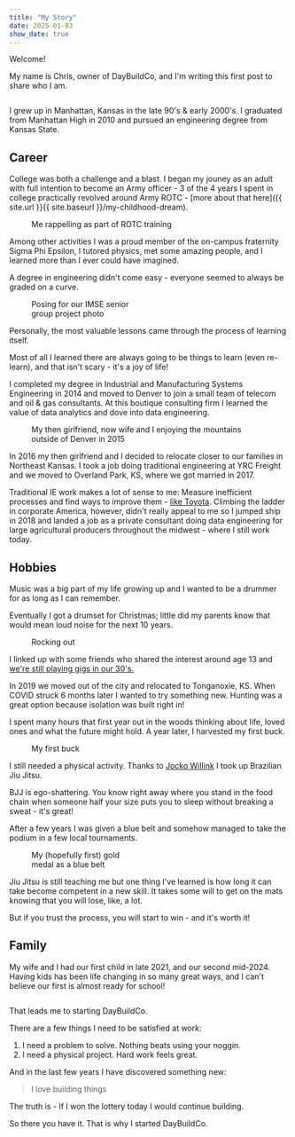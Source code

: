 ```yaml
---
title: "My Story"
date: 2025-01-03
show_date: true
---
```


Welcome! 

My name is Chris, owner of DayBuildCo, and I'm writing this first post to share who I am.


<figure class="align-center">
  <img src="{{ site.url }}{{ site.baseurl }}/assets/images/blog/story/me.jpg" alt="">
</figure> 

I grew up in Manhattan, Kansas in the late 90's & early 2000's. I graduated from Manhattan High in 2010 and pursued an engineering degree from Kansas State.

## Career

College was both a challenge and a blast. I began my jouney as an adult with full intention to become an Army officer - 3 of the 4 years I spent in college practically revolved around Army ROTC - [more about that here]({{ site.url }}{{ site.baseurl }}/my-childhood-dream). 

<figure style="width: 300px" class="align-right">
  <img src="{{ site.url }}{{ site.baseurl }}/assets/images/blog/story/rotc.jpg" alt="">
  <figcaption>Me rappelling as part of ROTC training</figcaption>
</figure> 

Among other activities I was a proud member of the on-campus fraternity Sigma Phi Epsilon, I tutored physics, met some amazing people, and I learned more than I ever could have imagined. 

A degree in engineering didn't come easy - everyone seemed to always be graded on a curve. 

<figure style="width: 200px" class="align-left">
  <img src="{{ site.url }}{{ site.baseurl }}/assets/images/blog/story/imse.png" alt="">
  <figcaption>Posing for our IMSE senior group project photo</figcaption>
</figure> 

Personally, the most valuable lessons came through the process of learning itself. 

Most of all I learned there are always going to be things to learn (even re-learn), and that isn't scary - it's a joy of life!

I completed my degree in Industrial and Manufacturing Systems Engineering in 2014 and moved to Denver to join a small team of telecom and oil & gas consultants. At this boutique consulting firm I learned the value of data analytics and dove into data engineering.

<figure class="align-center">
  <img src="{{ site.url }}{{ site.baseurl }}/assets/images/blog/story/denver.jpg" alt="">
  <figcaption>My then girlfriend, now wife and I enjoying the mountains outside of Denver in 2015</figcaption>
</figure> 

In 2016 my then girlfriend and I decided to relocate closer to our families in Northeast Kansas. I took a job doing traditional engineering at YRC Freight and we moved to Overland Park, KS, where we got married in 2017. 

Traditional IE work makes a lot of sense to me: Measure inefficient processes and find ways to improve them - [like Toyota](https://www.amazon.com/Toyota-Way-Management-Principles-Manufacturer/dp/0071392319). Climbing the ladder in corporate America, however, didn't really appeal to me so I jumped ship in 2018 and landed a job as a private consultant doing data engineering for large agricultural producers throughout the midwest - where I still work today. 

## Hobbies

Music was a big part of my life growing up and I wanted to be a drummer for as long as I can remember. 

Eventually I got a drumset for Christmas; little did my parents know that would mean loud noise for the next 10 years. 

<figure style="width: 200px" class="align-right">
  <img src="{{ site.url }}{{ site.baseurl }}/assets/images/blog/story/hp.png" alt="">
  <figcaption>Rocking out</figcaption>
</figure>

I linked up with some friends who shared the interest around age 13 and [we're still playing gigs in our 30's.](https://www.humbledpride.com/)

In 2019 we moved out of the city and relocated to Tonganoxie, KS. When COVID struck 6 months later I wanted to try something new. Hunting was a great option because isolation was built right in! 

I spent many hours that first year out in the woods thinking about life, loved ones and what the future might hold. A year later, I harvested my first buck.

<figure style="width: 200px" class="align-left">
  <img src="{{ site.url }}{{ site.baseurl }}/assets/images/blog/story/buck.png" alt="">
  <figcaption>My first buck</figcaption>
</figure> 

I still needed a physical activity. Thanks to [Jocko Willink](https://www.instagram.com/jockowillink/?hl=en) I took up Brazilian Jiu Jitsu.

BJJ is ego-shattering. You know right away where you stand in the food chain when someone half your size puts you to sleep without breaking a sweat - it's great!

After a few years I was given a blue belt and somehow managed to take the podium in a few local tournaments.

<figure style="width: 200px" class="align-right">
  <img src="{{ site.url }}{{ site.baseurl }}/assets/images/blog/story/bjj.png" alt="">
  <figcaption>My (hopefully first) gold medal as a blue belt</figcaption>
</figure>

Jiu Jitsu is still teaching me but one thing I've learned is how long it can take become competent in a new skill. It takes some will to get on the mats knowing that you will lose, like, a lot. 

But if you trust the process, you will start to win - and it's worth it!

## Family

My wife and I had our first child in late 2021, and our second mid-2024. Having kids has been life changing in so many great ways, and I can't believe our first is almost ready for school!

<figure class="align-center">
  <img src="{{ site.url }}{{ site.baseurl }}/assets/images/blog/story/fam.jpg" alt="">
</figure>


That leads me to starting DayBuildCo. 

There are a few things I need to be satisfied at work: 

1. I need a problem to solve. Nothing beats using your noggin. 
2. I need a physical project. Hard work feels great.

And in the last few years I have discovered something new: 

> I love building things

The truth is - If I won the lottery today I would continue building.

So there you have it. That is why I started DayBuildCo.
